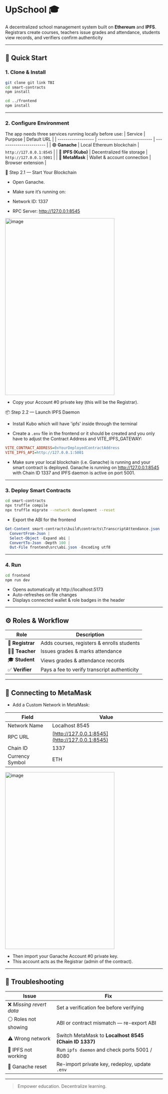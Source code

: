# UpSchool 🎓

A decentralized school management system built on **Ethereum** and **IPFS**. Registrars create courses, teachers issue grades and attendance, students view records, and verifiers confirm authenticity

---

## 🚀 Quick Start

### 1. Clone & Install

```bash
git clone git link TBI
cd smart-contracts
npm install

cd ../frontend
npm install
```
---

### 2. Configure Environment

The app needs three services running locally before use:
| Service            | Purpose                     | Default URL             |
| ------------------ | --------------------------- | ----------------------- |
| 🟣 **Ganache**     | Local Ethereum blockchain   | `http://127.0.0.1:8545` |
| 🔵 **IPFS (Kubo)** | Decentralized file storage  | `http://127.0.0.1:5001` |
| 🦊 **MetaMask**    | Wallet & account connection | Browser extension       |

🧱 Step 2.1 — Start Your Blockchain

- Open Ganache.

- Make sure it’s running on:

- Network ID: 1337

- RPC Server: http://127.0.0.1:8545

<img width="349" height="566" alt="image" src="https://github.com/user-attachments/assets/009773ee-6ad7-419a-a624-ab297d7a101f" />


- Copy your Account #0 private key (this will be the Registrar).

📦 Step 2.2 — Launch IPFS Daemon

- Install Kubo which will have 'ipfs' inside through the terminal

- Create a `.env` file in the frontend or it should be created and you only have to adjust the Contract Address and VITE_IPFS_GATEWAY:

```ini
VITE_CONTRACT_ADDRESS=0xYourDeployedContractAddress
VITE_IPFS_API=http://127.0.0.1:5001
```

- Make sure your local blockchain (i.e. Ganache) is running and your smart contract is deployed. Ganache is running on http://127.0.0.1:8545 with Chain ID 1337 and IPFS daemon is active on port 5001.

---

### 3. Deploy Smart Contracts

```bash
cd smart-contracts
npx truffle compile
npx truffle migrate --network development --reset
```
- Export the ABI for the frontend
```powershell
Get-Content smart-contracts\build\contracts\TranscriptAttendance.json |
  ConvertFrom-Json |
  Select-Object -Expand abi |
  ConvertTo-Json -Depth 100 |
  Out-File frontend\src\abi.json -Encoding utf8
```

---

### 4. Run

```bash
cd frontend
npm run dev
```

- Opens automatically at http://localhost:5173
- Auto-refreshes on file changes
- Displays connected wallet & role badges in the header

---

## ⚙️ Roles & Workflow

| Role              | Description                                  |
| ----------------- | -------------------------------------------- |
| 🧾 **Registrar**  | Adds courses, registers & enrolls students   |
| 🧑‍🏫 **Teacher** | Issues grades & marks attendance             |
| 🎓 **Student**    | Views grades & attendance records            |
| ✅ **Verifier**    | Pays a fee to verify transcript authenticity |

---

## 🔗 Connecting to MetaMask

- Add a Custom Network in MetaMask:

| Field           | Value                                          |
| --------------- | ---------------------------------------------- |
| Network Name    | Localhost 8545                                 |
| RPC URL         | [http://127.0.0.1:8545](http://127.0.0.1:8545) |
| Chain ID        | 1337                                           |
| Currency Symbol | ETH                                            |


<img width="349" height="566" alt="image" src="https://github.com/user-attachments/assets/009773ee-6ad7-419a-a624-ab297d7a101f" />

- Then import your Ganache Account #0 private key. 
- This account acts as the Registrar (admin of the contract).

---

## 🧯 Troubleshooting

| Issue                   | Fix                                                   |
| ----------------------- | ----------------------------------------------------- |
| ❌ *Missing revert data* | Set a verification fee before verifying               |
| ⚪ Roles not showing     | ABI or contract mismatch — re-export ABI              |
| ⚠️ Wrong network        | Switch MetaMask to **Localhost 8545 (Chain ID 1337)** |
| 🧱 IPFS not working     | Run `ipfs daemon` and check ports 5001 / 8080         |
| 🔁 Ganache reset        | Re-import private key, redeploy, update `.env`        |

---

> Empower education. Decentralize learning.
